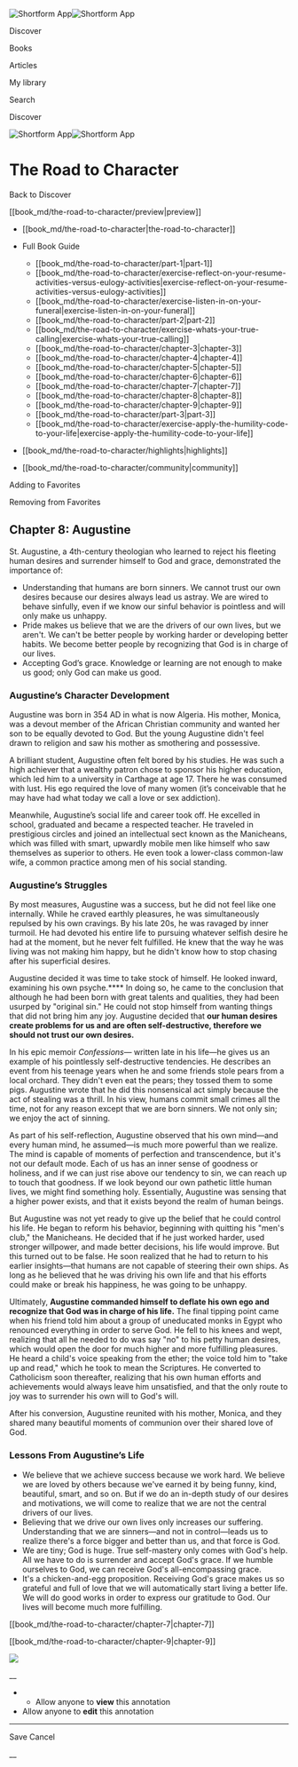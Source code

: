 ![Shortform App](/img/logo.36a2399e.svg)![Shortform App](/img/logo-dark.70c1b072.svg)

Discover

Books

Articles

My library

Search

Discover

![Shortform App](/img/logo.36a2399e.svg)![Shortform App](/img/logo-dark.70c1b072.svg)

# The Road to Character

Back to Discover

[[book_md/the-road-to-character/preview|preview]]

  * [[book_md/the-road-to-character|the-road-to-character]]
  * Full Book Guide

    * [[book_md/the-road-to-character/part-1|part-1]]
    * [[book_md/the-road-to-character/exercise-reflect-on-your-resume-activities-versus-eulogy-activities|exercise-reflect-on-your-resume-activities-versus-eulogy-activities]]
    * [[book_md/the-road-to-character/exercise-listen-in-on-your-funeral|exercise-listen-in-on-your-funeral]]
    * [[book_md/the-road-to-character/part-2|part-2]]
    * [[book_md/the-road-to-character/exercise-whats-your-true-calling|exercise-whats-your-true-calling]]
    * [[book_md/the-road-to-character/chapter-3|chapter-3]]
    * [[book_md/the-road-to-character/chapter-4|chapter-4]]
    * [[book_md/the-road-to-character/chapter-5|chapter-5]]
    * [[book_md/the-road-to-character/chapter-6|chapter-6]]
    * [[book_md/the-road-to-character/chapter-7|chapter-7]]
    * [[book_md/the-road-to-character/chapter-8|chapter-8]]
    * [[book_md/the-road-to-character/chapter-9|chapter-9]]
    * [[book_md/the-road-to-character/part-3|part-3]]
    * [[book_md/the-road-to-character/exercise-apply-the-humility-code-to-your-life|exercise-apply-the-humility-code-to-your-life]]
  * [[book_md/the-road-to-character/highlights|highlights]]
  * [[book_md/the-road-to-character/community|community]]



Adding to Favorites 

Removing from Favorites 

## Chapter 8: Augustine

St. Augustine, a 4th-century theologian who learned to reject his fleeting human desires and surrender himself to God and grace, demonstrated the importance of:

  * Understanding that humans are born sinners. We cannot trust our own desires because our desires always lead us astray. We are wired to behave sinfully, even if we know our sinful behavior is pointless and will only make us unhappy. 
  * Pride makes us believe that we are the drivers of our own lives, but we aren't. We can't be better people by working harder or developing better habits. We become better people by recognizing that God is in charge of our lives. 
  * Accepting God’s grace. Knowledge or learning are not enough to make us good; only God can make us good. 



### Augustine’s Character Development

Augustine was born in 354 AD in what is now Algeria. His mother, Monica, was a devout member of the African Christian community and wanted her son to be equally devoted to God. But the young Augustine didn't feel drawn to religion and saw his mother as smothering and possessive.

A brilliant student, Augustine often felt bored by his studies. He was such a high achiever that a wealthy patron chose to sponsor his higher education, which led him to a university in Carthage at age 17. There he was consumed with lust. His ego required the love of many women (it’s conceivable that he may have had what today we call a love or sex addiction).

Meanwhile, Augustine’s social life and career took off. He excelled in school, graduated and became a respected teacher. He traveled in prestigious circles and joined an intellectual sect known as the Manicheans, which was filled with smart, upwardly mobile men like himself who saw themselves as superior to others. He even took a lower-class common-law wife, a common practice among men of his social standing.

### Augustine’s Struggles

By most measures, Augustine was a success, but he did not feel like one internally. While he craved earthly pleasures, he was simultaneously repulsed by his own cravings. By his late 20s, he was ravaged by inner turmoil. He had devoted his entire life to pursuing whatever selfish desire he had at the moment, but he never felt fulfilled. He knew that the way he was living was not making him happy, but he didn't know how to stop chasing after his superficial desires.

Augustine decided it was time to take stock of himself. He looked inward, examining his own psyche.**** In doing so, he came to the conclusion that although he had been born with great talents and qualities, they had been usurped by "original sin." He could not stop himself from wanting things that did not bring him any joy. Augustine decided that **our human desires create problems for us and are often self-destructive, therefore we should not trust our own desires.**

In his epic memoir _Confessions—_ written late in his life—he gives us an example of his pointlessly self-destructive tendencies. He describes an event from his teenage years when he and some friends stole pears from a local orchard. They didn't even eat the pears; they tossed them to some pigs. Augustine wrote that he did this nonsensical act simply because the act of stealing was a thrill. In his view, humans commit small crimes all the time, not for any reason except that we are born sinners. We not only sin; we enjoy the act of sinning.

As part of his self-reflection, Augustine observed that his own mind—and every human mind, he assumed—is much more powerful than we realize. The mind is capable of moments of perfection and transcendence, but it's not our default mode. Each of us has an inner sense of goodness or holiness, and if we can just rise above our tendency to sin, we can reach up to touch that goodness. If we look beyond our own pathetic little human lives, we might find something holy. Essentially, Augustine was sensing that a higher power exists, and that it exists beyond the realm of human beings.

But Augustine was not yet ready to give up the belief that he could control his life. He began to reform his behavior, beginning with quitting his "men's club," the Manicheans. He decided that if he just worked harder, used stronger willpower, and made better decisions, his life would improve. But this turned out to be false. He soon realized that he had to return to his earlier insights—that humans are not capable of steering their own ships. As long as he believed that he was driving his own life and that his efforts could make or break his happiness, he was going to be unhappy.

Ultimately, **Augustine commanded himself to deflate his own ego and recognize that God was in charge of his life.** The final tipping point came when his friend told him about a group of uneducated monks in Egypt who renounced everything in order to serve God. He fell to his knees and wept, realizing that all he needed to do was say "no" to his petty human desires, which would open the door for much higher and more fulfilling pleasures. He heard a child's voice speaking from the ether; the voice told him to "take up and read," which he took to mean the Scriptures. He converted to Catholicism soon thereafter, realizing that his own human efforts and achievements would always leave him unsatisfied, and that the only route to joy was to surrender his own will to God's will.

After his conversion, Augustine reunited with his mother, Monica, and they shared many beautiful moments of communion over their shared love of God.

### Lessons From Augustine’s Life

  * We believe that we achieve success because we work hard. We believe we are loved by others because we've earned it by being funny, kind, beautiful, smart, and so on. But if we do an in-depth study of our desires and motivations, we will come to realize that we are not the central drivers of our lives. 
  * Believing that we drive our own lives only increases our suffering. Understanding that we are sinners—and not in control—leads us to realize there's a force bigger and better than us, and that force is God. 
  * We are tiny; God is huge. True self-mastery only comes with God's help. All we have to do is surrender and accept God's grace. If we humble ourselves to God, we can receive God's all-encompassing grace. 
  * It's a chicken-and-egg proposition. Receiving God's grace makes us so grateful and full of love that we will automatically start living a better life. We will do good works in order to express our gratitude to God. Our lives will become much more fulfilling. 



[[book_md/the-road-to-character/chapter-7|chapter-7]]

[[book_md/the-road-to-character/chapter-9|chapter-9]]

![](https://bat.bing.com/action/0?ti=56018282&Ver=2&mid=08ffb6f1-c65a-458e-b6d4-ecd4e1847241&sid=1711133063fa11eebdec89a8b8ae3bbc&vid=171147a063fa11eea7440fcfeb230d96&vids=0&msclkid=N&pi=0&lg=en-US&sw=800&sh=600&sc=24&nwd=1&tl=Shortform%20%7C%20Book&p=https%3A%2F%2Fwww.shortform.com%2Fapp%2Fbook%2Fthe-road-to-character%2Fchapter-8&r=&lt=381&evt=pageLoad&sv=1&rn=119697)

__

  *   * Allow anyone to **view** this annotation
  * Allow anyone to **edit** this annotation



* * *

Save Cancel

__



